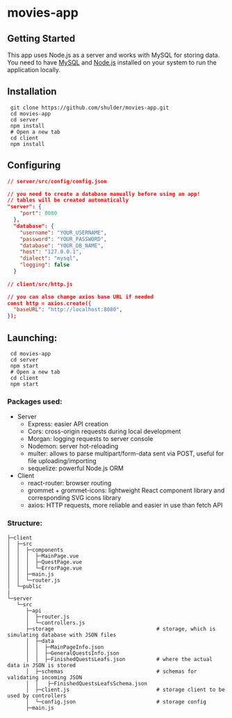 # movies-app

## Getting Started

This app uses Node.js as a server and works with MySQL for storing data. You need to have [MySQL](https://dev.mysql.com/doc/mysql-installation-excerpt/5.7/en/) and [Node.js](https://nodejs.org/uk/) installed on your system to run the application locally. 

## Installation
```
 git clone https://github.com/shulder/movies-app.git
 cd movies-app
 cd server
 npm install
 # Open a new tab
 cd client
 npm install
```

## Configuring 

```json
// server/src/config/config.json

// you need to create a database manually before using an app!
// tables will be created automatically
"server": {
    "port": 8080
  }, 
  "database": {
    "username": "YOUR_USERNAME",
    "password": "YOUR_PASSWORD",
    "database": "YOUR_DB_NAME",
    "host": "127.0.0.1",
    "dialect": "mysql",
    "logging": false
  }
  
// client/src/http.js

// you can also change axios base URL if needed
const http = axios.create({ 
  "baseURL": "http://localhost:8080", 
});
```

## Launching:
```
 cd movies-app
 cd server
 npm start
 # Open a new tab
 cd client
 npm start
```

### Packages used:
- Server 
    - Express: easier API creation
    - Cors: cross-origin requests during local development
    - Morgan: logging requests to server console
    - Nodemon: server hot-reloading
    - multer: allows to parse multipart/form-data sent via POST, useful for file uploading/importing
    - sequelize: powerful Node.js ORM
- Client
    - react-router: browser routing
    - grommet + grommet-icons: lightweight React component library and corresponding SVG icons library
    - axios: HTTP requests, more reliable and easier in use than fetch API
    
### Structure:

    ├─client                    
    │  ├─src                  
    │  │  ├─components           
    │  │  │  ├─MainPage.vue     
    │  │  │  ├─QuestPage.vue   
    │  │  │  └─ErrorPage.vue   
    │  │  ├─main.js            
    │  │  └─router.js          
    │  └─public                 
    |
    └─server                    
       └─src                    
          ├─api            
          │  ├─router.js        
          │  └─controllers.js   
          ├─storage                                 # storage, which is simulating database with JSON files 
          │  ├─data                                 
          │  │  ├─MainPageInfo.json
          │  │  ├─GeneralQuestsInfo.json
          │  │  ├─FinishedQuestsLeafs.json          # where the actual data in JSON is stored
          │  ├─schemas                              # schemas for validating incoming JSON
          │  │   ├─FinishedQuestsLeafsSchema.json  
          │  ├─client.js                            # storage client to be used by controllers 
          │  └─config.json                          # storage config
          ├─main.js            
      
